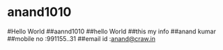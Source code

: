 # anand1010
#Hello World
##aannd1010
##hello World 
##this my info 
##anand kumar
##mobile no :991155..31
##email id :anand@craw.in
